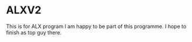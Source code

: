 # ALXV2
This is for ALX program
I am happy to be part of this programme. I hope to finish as top guy there.
